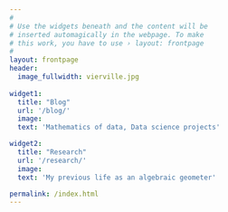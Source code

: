 ```yaml
---
#
# Use the widgets beneath and the content will be
# inserted automagically in the webpage. To make
# this work, you have to use › layout: frontpage
#
layout: frontpage
header:
  image_fullwidth: vierville.jpg
  
widget1:
  title: "Blog"
  url: '/blog/'
  image: 
  text: 'Mathematics of data, Data science projects'

widget2:
  title: "Research"
  url: '/research/'
  image: 
  text: 'My previous life as an algebraic geometer'

permalink: /index.html
---
```

